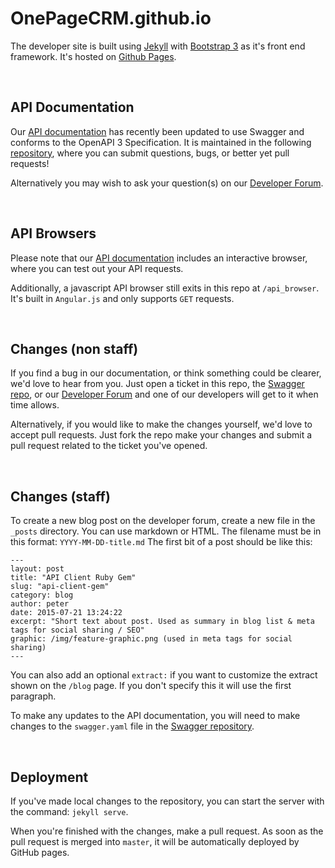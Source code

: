OnePageCRM.github.io
====================

The developer site is built using [Jekyll][1] with [Bootstrap 3][2] as it's front end framework. It's hosted on [Github Pages][3].

<br>

## API Documentation
Our [API documentation][4] has recently been updated to use Swagger and conforms to the OpenAPI 3 Specification. It is maintained in the following [repository][5], where you can submit questions, bugs, or better yet pull requests!

Alternatively you may wish to ask your question(s) on our [Developer Forum][6].

<br>

## API Browsers

Please note that our [API documentation][4] includes an interactive browser, where you can test out your API requests.

Additionally, a javascript API browser still exits in this repo at `/api_browser`.
It's built in `Angular.js` and only supports `GET` requests.

<br>

## Changes (non staff)

If you find a bug in our documentation, or think something could be clearer, we'd love to hear from you.
Just open a ticket in this repo, the [Swagger repo][5], or our [Developer Forum][6] and one of our developers will get to it when time allows.

Alternatively, if you would like to make the changes yourself, we'd love to accept pull requests. Just fork the repo make your changes and submit a pull request related to the ticket you've opened.

<br>

## Changes (staff)
To create a new blog post on the developer forum, create a new file in the `_posts` directory.
You can use markdown or HTML. The filename must be in this format: `YYYY-MM-DD-title.md`
The first bit of a post should be like this:

    ---
    layout: post
    title: "API Client Ruby Gem"
    slug: "api-client-gem"
    category: blog
    author: peter
    date: 2015-07-21 13:24:22
    excerpt: "Short text about post. Used as summary in blog list & meta tags for social sharing / SEO"
    graphic: /img/feature-graphic.png (used in meta tags for social sharing)
    ---

You can also add an optional `extract:` if you want to customize the extract shown on the `/blog` page. If you don't specify this it will use the first paragraph.

To make any updates to the API documentation, you will need to make changes to the `swagger.yaml` file in the [Swagger repository][5].

<br>

## Deployment

If you've made local changes to the repository, you can start the server with the command: `jekyll serve`.

When you're finished with the changes, make a pull request.
As soon as the pull request is merged into `master`, it will be automatically deployed by GitHub pages.

<br>

  [1]: https://jekyllrb.com
  [2]: https://getbootstrap.com
  [3]: https://pages.github.com
  [4]: https://developer.onepagecrm.com/api
  [5]: https://github.com/OnePageCRM/swagger
  [6]: http://forum.developer.onepagecrm.com
